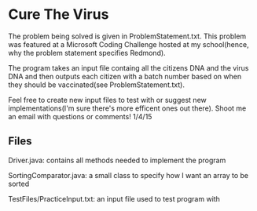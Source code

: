 Cure The Virus
==============
The problem being solved is given in ProblemStatement.txt. This problem was featured at a Microsoft Coding Challenge hosted at my school(hence, why the problem statement specifies Redmond).

The program takes an input file containg all the citizens DNA and the virus DNA and then outputs each citizen with a batch number based on when they should be vaccinated(see ProblemStatement.txt).

Feel free to create new input files to test with or suggest new implementations(I'm sure there's more efficent ones out there). Shoot me an email with questions or comments! 1/4/15

Files
-----------
Driver.java:  contains all methods needed to implement the program

SortingComparator.java:  a small class to specify how I want an array to be sorted

TestFiles/PracticeInput.txt:  an input file used to test program with


